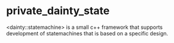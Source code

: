 # private_dainty_state
&lt;dainty::statemachine> is a small c++ framework that supports development of statemachines that is based on a specific design. 
